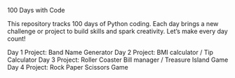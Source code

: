100 Days with Code

This repository tracks 100 days of Python coding. Each day brings a new challenge or project to build skills and spark creativity. Let’s make every day count!

Day 1 Project: Band Name Generator
Day 2 Project: BMI calculator / Tip Calculator
Day 3 Project: Roller Coaster Bill manager / Treasure Island Game
Day 4 Project: Rock Paper Scissors Game